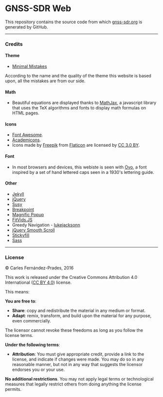 # GNSS-SDR Web

This repository contains the source code from which [gnss-sdr.org](http://gnss-sdr.org) is generated by GitHub.

---

### Credits

#### Theme

- [Minimal Mistakes](https://mmistakes.github.io/minimal-mistakes/)

According to the name and the quality of the theme this website is based upon, all the mistakes are from our side.


#### Math

- Beautiful equations are displayed thanks to [MathJax](https://www.mathjax.org/), a javascript library that uses the TeX algorithms and fonts to display math formulas on HTML pages.

#### Icons

- [Font Awesome](http://fortawesome.github.io/Font-Awesome/).
- [Academicons](https://jpswalsh.github.io/academicons/).
- Icons made by [Freepik](http://www.freepik.com) from [Flaticon](http://www.flaticon.com) are licensed by [CC 3.0 BY](http://creativecommons.org/licenses/by/3.0/).


#### Font

- In most browsers and devices, this webiste is seen with [Ovo](https://fonts.google.com/specimen/Ovo?query=ovo), a font inspired by a set of hand lettered caps seen in a 1930's lettering guide.


#### Other

- [Jekyll](http://jekyllrb.com/)
- [jQuery](http://jquery.com/)
- [Susy](http://susy.oddbird.net/)
- [Breakpoint](http://breakpoint-sass.com/)
- [Magnific Popup](http://dimsemenov.com/plugins/magnific-popup/)
- [FitVids.JS](http://fitvidsjs.com/)
- Greedy Navigation - [lukejacksonn](http://codepen.io/lukejacksonn/pen/PwmwWV)
- [jQuery Smooth Scroll](https://github.com/kswedberg/jquery-smooth-scroll)
- [Stickyfill](https://github.com/wilddeer/stickyfill)
- [Sass](http://sass-lang.com/)

---


### License

&copy; Carles Fern&aacute;ndez-Prades, 2016

This work is released under the Creative Commons Attribution 4.0 International ([CC BY 4.0](https://creativecommons.org/licenses/by/4.0/legalcode)) license.

This means:

**You are free to**:
* **Share**: copy and redistribute the material in any medium or format.
* **Adapt**: remix, transform, and build upon the material for any purpose, even commercially.

The licensor cannot revoke these freedoms as long as you follow the license terms.


**Under the following terms**:
* **Attribution**: You must give appropriate credit, provide a link to the license, and indicate if changes were made. You may do so in any reasonable manner, but not in any way that suggests the licensor endorses you or your use.


**No additional restrictions**. You may not apply legal terms or technological measures that legally restrict others from doing anything the license permits.
